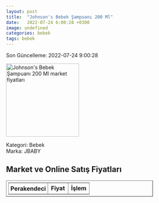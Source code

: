```yaml
---
layout: post
title:  "Johnson's Bebek Şampuanı 200 Ml"
date:   2022-07-24 6:00:28 +0300
image: undefined
categories: bebek
tags: bebek
---
```


Son Güncelleme: 2022-07-24 9:00:28

<img src="undefined" width="200" alt="Johnson's Bebek Şampuanı 200 Ml market fiyatları" />

Kategori: Bebek
<br />
Marka: JBABY

<h2>Market ve Online Satış Fiyatları</h2>

<table border="1" style="padding: 5px;width:80%;">
  <tr>
    <td style="padding: 5px;"><strong>Perakendeci</strong></td>
    <td><strong>Fiyat</strong></td>
    <td><strong>İşlem</strong></td>
  </tr>
  
</table>
